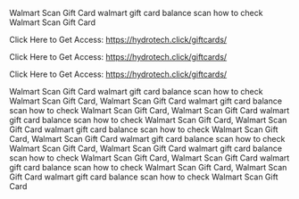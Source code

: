 Walmart Scan Gift Card walmart gift card balance scan how to check Walmart Scan Gift Card

Click Here to Get Access: https://hydrotech.click/giftcards/

Click Here to Get Access: https://hydrotech.click/giftcards/

Click Here to Get Access: https://hydrotech.click/giftcards/

Walmart Scan Gift Card walmart gift card balance scan how to check Walmart Scan Gift Card, Walmart Scan Gift Card walmart gift card balance scan how to check Walmart Scan Gift Card, Walmart Scan Gift Card walmart gift card balance scan how to check Walmart Scan Gift Card, Walmart Scan Gift Card walmart gift card balance scan how to check Walmart Scan Gift Card, Walmart Scan Gift Card walmart gift card balance scan how to check Walmart Scan Gift Card, Walmart Scan Gift Card walmart gift card balance scan how to check Walmart Scan Gift Card, Walmart Scan Gift Card walmart gift card balance scan how to check Walmart Scan Gift Card, Walmart Scan Gift Card walmart gift card balance scan how to check Walmart Scan Gift Card
